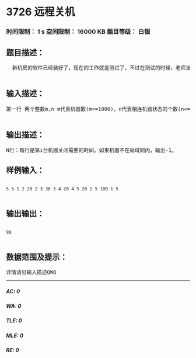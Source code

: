 # 3726 远程关机   
### 时间限制： 1 s     空间限制： 16000 KB     题目等级： 白银  
## 题目描述：  

<pre>
  新机房的软件已经装好了，现在的工作就是测试了，不过在测试的时候，老师发现有些同学正在玩游戏(sc..)，就决定远程把这些玩游戏的学生的机器关机。不过还是网线的问题，到每个学生机的时间不同，甚至有些学生机是通过其他的学生机连接到教师机上的。关机需要一定的时间，现在要尽快把这些玩游戏的机器关掉。（教师机为1号机）。 不过,有些学生很聪明,他们知道老师会把他们远程关机,所以,有些人可能会把局域网断掉。 请你写一个程序，判断这台计算机只否在局域网内。算出最快关闭这几台计算机最短需要多长时间。  

</pre>
  
  
## 输入描述：  

<pre>
第一行 两个整数m,n m代表机器数(m<=1000)，n代表相连机器状态的个数(n<=2000)。 第2~n+1行 x,y,z，表示x和y机器之间数据传输需要z单位时间。(1<=x,y<=m,z<=100)           x,y之间数据传输可以有多个时间第n+2行：N 代表要关闭的机器数。(N<=m) 接下来N个数，表示要关闭的机器。   

</pre>
  
  
## 输出描述：  

<pre>
N行：每行是第i台机器关闭需要的时间。如果机器不在局域网内，输出-1。 
</pre>
  
  
## 样例输入：  

<pre><code>
5 5 1 2 20 2 3 30 3 4 20 4 5 20 1 5 100 1 5   

</code></pre>
  
  
## 输出输出：  

<pre><code>
90   

</code></pre>
  
  
## 数据范围及提示：  

<pre>
详情请见输入描述QWQ
</pre>
  
  
***  

##### AC: 0  
##### WA: 0  
##### TLE: 0  
##### MLE: 0  
##### RE: 0  
